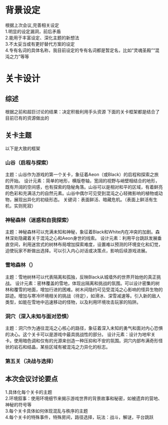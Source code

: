 # 背景设定
根据上次会议,完善相关设定  
1.明显的设定漏洞，前后矛盾    
2.能用于丰富设定、深化主题的新想法   
3.不太妥当或有更好替代方案的设定  
4.专有名词的具体名称，我目前设定的专有名词都是暂定名，比如“灵魂圣殿”“混沌之力”等等   
# 关卡设计
## 综述
根据之前和超巨讨论的结果：决定积极利用手头资源
下面的关卡框架都是结合了目前已有的资源做出的
## 关卡主题
以下是大致的框架
### 山谷（启程与探索）
主题：山谷作为游戏的第一个关卡，象征着Aeon（或Black）的启程和探索之旅的开始。
设计元素：简单的地形，横版卷轴，宽阔的视野与峭壁相结合的地形，既有开阔的空间感，也有探索的隐秘角落。山谷可以是相对和平的区域，有着鲜亮的色彩和充满活力的自然元素。山谷中偶尔可见受到混沌之心轻微影响的植物或动物，展现出异化的初级形态。
关键词：表面鲜活、暗藏危机。（表面上鲜活有生机，实则死寂）
### 神秘森林（迷惑和自我探索）
主题：神秘森林可以充满未知和神秘，象征着Black和White内在冲突的加剧。森林深处隐藏着关于混沌之心和Aeon身世的线索。
设计元素：利用平台跳跃发展垂直空间，利用迷宫式的树林布局增加探索难度，设置难以预测的环境变化和幻觉，迫使玩家不断做出选择。可以引入内心对话或决策点，影响后续游戏进展。
### 雪地森林（）
主题：雪地树林可以代表隔离和孤独，反映Black从城墙外的世界开始他的真正挑战。
设计元素：密林覆盖的雪地，体现出隔离和挑战的氛围。可以设计密集的树林和覆雪的地面，增加行进的困难。树木间隐约可见受混沌之心影响的怪异生物的踪迹。增加与寒冷环境相关的挑战（待定），如滑冰、深雪减速等。引入新的敌人类型，如能在雪地中迅速移动的怪物，以及利用环境攻击玩家的陷阱。
### 洞穴（深入未知与面对恐惧）
主题：洞穴作为通往混沌之心核心的路径，象征着深入未知的勇气和面对内心恐惧的决心。这个关卡可以是游戏中最具挑战性的部分。
设计元素：设计为地牢关卡。使用暗色调和仅有的光源来创造一种压抑和不安的氛围。洞穴内部布满奇形怪状的岩石和结晶，某些区域有被混沌之力异化的标志。
### 第五关（决战与选择）
## 本次会议讨论要点
1.具体化每个关卡的主题  
2.环境叙事：使用环境细节来揭示游戏世界的背景故事和秘密，如被遗弃的营地、神秘的符号等  
3.每个关卡具体如何体现混乱与秩序的主题  
4.每个关卡的特殊事件，特殊房间，路径选择，玩法：战斗，解谜，平台跳跃  